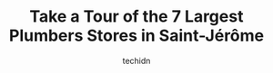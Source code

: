 ---
layout: ampstory
image: https://i0.wp.com/www.auto.or.id/wp-content/uploads/2023/06/m-i-viau-fils-ltc3a9e-0-saint-jc3a9rc3b4me-1686327737.jpeg?resize=640,853
author: techidn
featured: false
description: Saint-Jérôme, Quebec, Canada is a haven for Plumbers enthusiasts, boasting an impressive array of 7 top-notch establishments. Whether youre a seasoned connoisseur or simply curious to exp
title: Take a Tour of the 7 Largest Plumbers Stores in Saint-Jérôme
cover:
   title: Take a Tour of the 7 Largest Plumbers Stores in Saint-Jérôme
   subtitle: AUTO.OR.ID
   background: https://www.auto.or.id/wp-content/uploads/2023/06/m-i-viau-fils-ltc3a9e-0-saint-jc3a9rc3b4me-1686327737.jpeg

pages: 
 - layout: thirds
   top: <h1>#1 Plomberie Concept</h1>
   bottom: "<p>Awesome !! They are very busy over there (for good reasons) and I had to walk away as I was running out of time. Decide to come back inside real quick and see if the pric</p>"
   background: https://www.auto.or.id/wp-content/uploads/2023/06/m-i-viau-fils-ltc3a9e-1-saint-jc3a9rc3b4me-1686327739.jpeg
   backgroundblur: true
 - layout: thirds
   top: <h1>#2 Azur Plomberie</h1>
   bottom: "<p>1285 Rue des Champs, Prévost, QC J0R 1T0, Canada</p>"
   background: https://www.auto.or.id/wp-content/uploads/2023/06/m-i-viau-fils-ltc3a9e-2-saint-jc3a9rc3b4me-1686327739.jpeg
   cta:
      link: https://www.auto.or.id/take-a-tour-of-the-7-largest-plumbers-stores-in-saint-jerome/
      text: Take a Tour of the 7 Largest Plumbers Stores in Saint-Jérôme
 - layout: thirds
   top: <h1>#3 Espace Plomberium</h1>
   bottom: "<p>1075 Bd du Grand Héron, Saint-Jérôme, QC J5L 1G2, Canada</p>"
   background: https://images.unsplash.com/photo-1596209716749-aee52a95737c?ixlib=rb-4.0.3&ixid=MnwxMjA3fDB8MHxwaG90by1wYWdlfHx8fGVufDB8fHx8&auto=format&fit=crop&w=640&h=853&q=80
   cta:
      link: https://www.auto.or.id/take-a-tour-of-the-7-largest-plumbers-stores-in-saint-jerome/
      text: Take a Tour of the 7 Largest Plumbers Stores in Saint-Jérôme
 - layout: thirds
   top: <h1>#4 M. I. Viau & Fils Ltée</h1>
   bottom: "<p>14311 Rte Sir Wilfrid Laurier, Mirabel, QC J7J 2G4, Canada</p>"
   background: https://images.unsplash.com/photo-1580151297944-7c4cedd0c5b2?ixlib=rb-4.0.3&ixid=MnwxMjA3fDB8MHxwaG90by1wYWdlfHx8fGVufDB8fHx8&auto=format&fit=crop&w=640&h=853&q=80
   cta:
      link: https://www.auto.or.id/take-a-tour-of-the-7-largest-plumbers-stores-in-saint-jerome/
      text: Take a Tour of the 7 Largest Plumbers Stores in Saint-Jérôme
 - layout: thirds
   top: <h1>#5 Plomberie Bissonnette inc.</h1>
   bottom: "<p>2492 Bd du Curé-Labelle, Prévost, QC J0R 1T0, Canada</p>"
   background: https://images.unsplash.com/photo-1622407760454-0a091d4c6cdf?ixlib=rb-4.0.3&ixid=MnwxMjA3fDB8MHxwaG90by1wYWdlfHx8fGVufDB8fHx8&auto=format&fit=crop&w=640&h=853&q=80
   cta:
      link: https://www.auto.or.id/take-a-tour-of-the-7-largest-plumbers-stores-in-saint-jerome/
      text: Take a Tour of the 7 Largest Plumbers Stores in Saint-Jérôme
 - layout: thirds
   top: <h1>#6 Sani-Laurentides</h1>
   bottom: "<p>2 Bd Maisonneuve, Saint-Jérôme, QC J5L 0A1, Canada</p>"
   background: https://images.unsplash.com/photo-1501432062811-61cbb25811dc?ixlib=rb-4.0.3&ixid=MnwxMjA3fDB8MHxwaG90by1wYWdlfHx8fGVufDB8fHx8&auto=format&fit=crop&w=640&h=853&q=80
   cta:
      link: https://www.auto.or.id/take-a-tour-of-the-7-largest-plumbers-stores-in-saint-jerome/
      text: Take a Tour of the 7 Largest Plumbers Stores in Saint-Jérôme
 - layout: thirds
   top: <h1>#7 Plomberie M.D. et Fils</h1>
   bottom: "<p>137 Rue Frontenac, Saint-Jérôme, QC J7Y 0H5, Canada</p>"
   background: https://images.unsplash.com/photo-1639927662977-8794d56a9050?ixlib=rb-4.0.3&ixid=MnwxMjA3fDB8MHxwaG90by1wYWdlfHx8fGVufDB8fHx8&auto=format&fit=crop&w=640&h=853&q=80
   cta:
      link: https://www.auto.or.id/take-a-tour-of-the-7-largest-plumbers-stores-in-saint-jerome/
      text: Take a Tour of the 7 Largest Plumbers Stores in Saint-Jérôme
 - layout: thirds
   middle: Continue reading...
   background: https://images.unsplash.com/photo-1568738836391-d15d766832ad?ixlib=rb-4.0.3&ixid=MnwxMjA3fDB8MHxwaG90by1wYWdlfHx8fGVufDB8fHx8&auto=format&fit=crop&w=640&h=853&q=80
   cta:
      link: https://www.auto.or.id/take-a-tour-of-the-7-largest-plumbers-stores-in-saint-jerome/
      text: Take a Tour of the 7 Largest Plumbers Stores in Saint-Jérôme

---